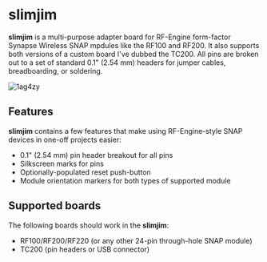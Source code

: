 # slimjim

**slimjim** is a multi-purpose adapter board for RF-Engine form-factor Synapse Wireless SNAP mpdules like the RF100 and RF200.
It also supports both versions of a custom board I've dubbed the TC200. All pins are broken out to a set of standard 0.1" (2.54 mm) headers
for jumper cables, breadboarding, or soldering.

![1ag4zy](https://cloud.githubusercontent.com/assets/1317406/18426278/0118a820-7886-11e6-8636-da7227afe429.gif)

## Features
**slimjim** contains a few features that make using RF-Engine-style SNAP devices in one-off projects easier:

- 0.1" (2.54 mm) pin header breakout for all pins
- Silkscreen marks for pins
- Optionally-populated reset push-button
- Module orientation markers for both types of supported module

## Supported boards
The following boards should work in the **slimjim**:

- RF100/RF200/RF220 (or any other 24-pin through-hole SNAP module)
- TC200 (pin headers or USB connector)
